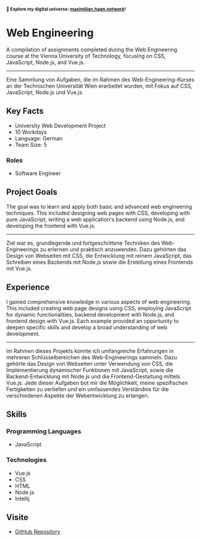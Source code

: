 <small>**🚀 Explore my digital universe: [maximilian.hagn.network](https://maximilian.hagn.network)!</small>**

# Web Engineering

A compilation of assignments completed during the Web Engineering course at the Vienna University of Technology, focusing on CSS, JavaScript, Node.js, and Vue.js.


---
Eine Sammlung von Aufgaben, die im Rahmen des Web-Engineering-Kurses an der Technischen Universität Wien erarbeitet wurden, mit Fokus auf CSS, JavaScript, Node.js und Vue.js.

## Key Facts

- University Web Development Project
- 10 Workdays
- Language: German
- Team Size: 5

### Roles

- Software Engineer

## Project Goals

The goal was to learn and apply both basic and advanced web engineering techniques. This included designing web pages with CSS, developing with pure JavaScript, writing a web application's backend using Node.js, and developing the frontend with Vue.js.


---
Ziel war es, grundlegende und fortgeschrittene Techniken des Web-Engineerings zu erlernen und praktisch anzuwenden. Dazu gehörten das Design von Webseiten mit CSS, die Entwicklung mit reinem JavaScript, das Schreiben eines Backends mit Node.js sowie die Erstellung eines Frontends mit Vue.js.

## Experience

I gained comprehensive knowledge in various aspects of web engineering. This included creating web page designs using CSS, employing JavaScript for dynamic functionalities, backend development with Node.js, and frontend design with Vue.js. Each example provided an opportunity to deepen specific skills and develop a broad understanding of web development.


---
Im Rahmen dieses Projekts konnte ich umfangreiche Erfahrungen in mehreren Schlüsselbereichen des Web-Engineerings sammeln. Dazu gehörte das Design von Webseiten unter Verwendung von CSS, die Implementierung dynamischer Funktionen mit JavaScript, sowie die Backend-Entwicklung mit Node.js und die Frontend-Gestaltung mittels Vue.js. Jede dieser Aufgaben bot mir die Möglichkeit, meine spezifischen Fertigkeiten zu vertiefen und ein umfassendes Verständnis für die verschiedenen Aspekte der Webentwicklung zu erlangen.

## Skills

### Programming Languages

 - JavaScript
### Technologies

 - Vue.js
 - CSS
 - HTML
 - Node.js
 - Intellij

## Visite

- [GitHub Repository](https://github.com/maxhagn/WebEngineering)

